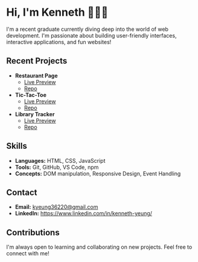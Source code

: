 # Hi, I'm Kenneth 👋👨‍💻

I'm a recent graduate currently diving deep into the world of web development. I'm passionate about building user-friendly interfaces, interactive applications, and fun websites!

## Recent Projects
* **Restaurant Page**
  * [Live Preview](https://kyeung36220.github.io/restaurant-page/)
  * [Repo](https://github.com/kyeung36220/restaurant-page)
* **Tic-Tac-Toe**
  * [Live Preview](https://github.com/kyeung36220/tic-tac-toe)
  * [Repo](https://kyeung36220.github.io/tic-tac-toe/)
* **Library Tracker**
  * [Live Preview](https://kyeung36220.github.io/library/)
  * [Repo](https://github.com/kyeung36220/library)

## Skills
* **Languages:** HTML, CSS, JavaScript
* **Tools:** Git, GitHub, VS Code, npm
* **Concepts:** DOM manipulation, Responsive Design, Event Handling

## Contact
* **Email:** kyeung36220@gmail.com
* **LinkedIn:** https://www.linkedin.com/in/kenneth-yeung/

## Contributions
I'm always open to learning and collaborating on new projects. Feel free to connect with me!
